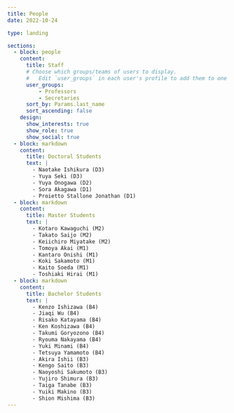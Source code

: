 ```yaml
---
title: People
date: 2022-10-24

type: landing

sections:
  - block: people
    content:
      title: Staff
      # Choose which groups/teams of users to display.
      #   Edit `user_groups` in each user's profile to add them to one or more of these groups.
      user_groups:
          - Professors
          - Secretaries
      sort_by: Params.last_name
      sort_ascending: false
    design:
      show_interests: true
      show_role: true
      show_social: true
  - block: markdown
    content:
      title: Doctoral Students
      text: |
        - Naotake Ishikura (D3)
        - Yuya Seki (D3)
        - Yuya Onogawa (D2)
        - Sora Akagawa (D1)
        - Proietto Stallone Jonathan (D1)
  - block: markdown
    content:
      title: Master Students
      text: |
        - Kotaro Kawaguchi (M2)
        - Takato Saijo (M2)
        - Keiichiro Miyatake (M2)
        - Tomoya Akai (M1)
        - Kantaro Onishi (M1)
        - Koki Sakamoto (M1)
        - Kaito Soeda (M1)
        - Toshiaki Hirai (M1)
  - block: markdown
    content:
      title: Bachelor Students
      text: |
        - Kenzo Ishizawa (B4)
        - Jiaqi Wu (B4)
        - Risako Katayama (B4)
        - Ken Koshizawa (B4)
        - Takumi Goryozono (B4)
        - Ryouma Nakayama (B4)
        - Yuki Minami (B4)
        - Tetsuya Yamamoto (B4)
        - Akira Ishii (B3)
        - Kengo Saito (B3)
        - Naoyoshi Sakumoto (B3)
        - Yujiro Shimura (B3)
        - Taiga Tanabe (B3)
        - Yuiki Makino (B3)
        - Shion Mishima (B3)
---
```

